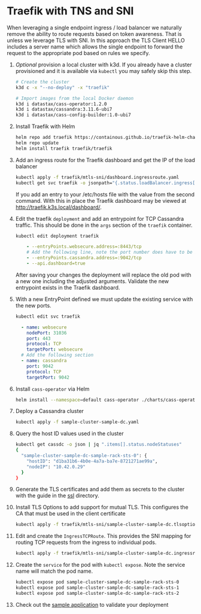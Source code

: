 # Traefik with TNS and SNI

When leveraging a single endpoint ingress / load balancer we naturally remove the ability to route requests based on token awareness. That is unless we leverage TLS with SNI. In this approach the TLS Client HELLO includes a server name which allows the single endpoint to forward the request to the appropriate pod based on rules we specify.

1. _Optional_ provision a local cluster with k3d. If you already have a cluster provisioned and it is available via `kubectl` you may safely skip this step.

   ```bash
   # Create the cluster
   k3d c -x "--no-deploy" -x "traefik"

   # Import images from the local Docker daemon
   k3d i datastax/cass-operator:1.2.0
   k3d i datastax/cassandra:3.11.6-ubi7
   k3d i datastax/cass-config-builder:1.0-ubi7
   ```

1. Install Traefik with Helm

   ```bash
   helm repo add traefik https://containous.github.io/traefik-helm-chart
   helm repo update
   helm install traefik traefik/traefik
   ```

1. Add an ingress route for the Traefik dashboard and get the IP of the load balancer

   ```bash
   kubectl apply -f traefik/mtls-sni/dashboard.ingressroute.yaml
   kubectl get svc traefik -o jsonpath="{.status.loadBalancer.ingress[].ip} traefik.k3s.local"
   ```

   If you add an entry to your /etc/hosts file with the value from the second command. With this in place the Traefik dashboard may be viewed at http://traefik.k3s.local/dashboard/.

1. Edit the traefik `deployment` and add an entrypoint for TCP Cassandra traffic. This should be done in the `args` section of the `traefik` container.

    ```bash
    kubectl edit deployment traefik
    ```

    ```yaml
        - --entryPoints.websecure.address=:8443/tcp
        # Add the following line, note the port number does have to be 9042. The value "cassandra" is displayed in the Traefik UI.
        - --entryPoints.cassandra.address=:9042/tcp
        - --api.dashboard=true
    ```

    After saving your changes the deployment will replace the old pod with a new one including the adjusted arguments. Validate the new entrypoint exists in the Traefik dashboard.

1. With a new EntryPoint defined we must update the existing service with the new ports.

    ```bash
    kubectl edit svc traefik
    ```

    ```yaml
      - name: websecure
        nodePort: 31036
        port: 443
        protocol: TCP
        targetPort: websecure
      # Add the following section
      - name: cassandra
        port: 9042
        protocol: TCP
        targetPort: 9042
    ```

1. Install `cass-operator` via Helm

    ```bash
    helm install --namespace=default cass-operator ./charts/cass-operator-chart
    ```

1. Deploy a Cassandra cluster

    ```bash
    kubectl apply -f sample-cluster-sample-dc.yaml
    ```

1. Query the host ID values used in the cluster

    ```bash
    kubectl get cassdc -o json | jq ".items[].status.nodeStatuses"
    {
      "sample-cluster-sample-dc-sample-rack-sts-0": {
        "hostID": "d1ba31b6-4b0e-4a7a-ba7e-8721271ae99a",
        "nodeIP": "10.42.0.29"
      }
    }
    ```

1. Generate the TLS certificates and add them as secrets to the cluster with the guide in the [ssl](../ssl) directory.

1. Install TLS Options to add support for mutual TLS. This configures the CA that must be used in the client certificate

    ```bash
    kubectl apply -f traefik/mtls-sni/sample-cluster-sample-dc.tlsoption.yaml
    ```

1. Edit and create the `IngressTCPRoute`. This provides the SNI mapping for routing TCP requests from the ingress to individual pods.

    ```bash
    kubectl apply -f traefik/mtls-sni/sample-cluster-sample-dc.ingressroutetcp.yaml
    ```

1. Create the `service` for the pod with `kubectl expose`. Note the service name will match the pod name.

   ```bash
   kubectl expose pod sample-cluster-sample-dc-sample-rack-sts-0
   kubectl expose pod sample-cluster-sample-dc-sample-rack-sts-1
   kubectl expose pod sample-cluster-sample-dc-sample-rack-sts-2
   ```

1. Check out the [sample application](../../sample-java-application) to validate your deployment
